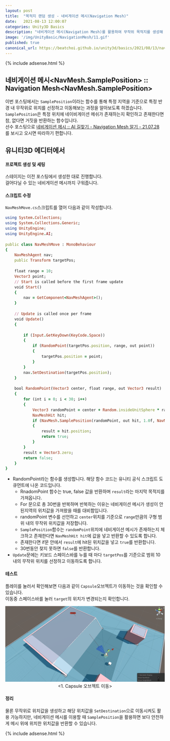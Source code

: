```yaml
---
layout: post
title:  "목적지 랜덤 생성 - 네비게이션 메시(Navigation Mesh)"
date:   2021-08-13 12:00:07
categories: Unity3D Basics
description: "네비게이션 메시(Navigation Mesh)를 활용하여 무작위 목적지를 생성해 봅니다."
image: '/img/UnityBasic/NavigationMesh/11.gif'
published: true
canonical_url: https://beatchoi.github.io/unity3d/basics/2021/08/13/navigationmesh2/
---
```

  
  
  {% include adsense.html %}
  
  
## 네비게이션 메시<NavMesh.SamplePosition> :: Navigation Mesh<NavMesh.SamplePosition>  
이번 포스팅에서는 `SamplePosition`이라는 함수를 통해 특정 지역을 기준으로 특정 반경 내 무작위로 위치를 선정하고 이동해보는 과정을 알아보도록 하겠습니다.  
`SamplePosition`은 특정 위치에 네이비게이션 메쉬가 존재하는지 확인하고 존재한다면 참, 없다면 거짓을 반환하는 함수입니다.  
선수 포스팅으로 [네비게이션 메시 :: AI 길찾기 - Navigation Mesh 알기     - 21.07.28](https://beatchoi.github.io/unity3d/basics/2021/07/28/navigationmesh/) 를 보시고 오시면 따라하기 편합니다.  
  
## 유니티3D 에디터에서  
#### 프로젝트 생성 및 세팅
스테이지는 이전 포스팅에서 생성한 대로 진행합니다.  
걸어다닐 수 있는 네비게이션 메시까지 구워줍니다. 
   
   
#### 스크립트 수정   
`NavMeshMove.cs`스크립트를 열어 다음과 같이 작성합니다.  

```ruby
using System.Collections;
using System.Collections.Generic;
using UnityEngine;
using UnityEngine.AI;

public class NavMeshMove : MonoBehaviour
{
    NavMeshAgent nav;
    public Transform targetPos;

    float range = 10;
    Vector3 point;
    // Start is called before the first frame update
    void Start()
    {
        nav = GetComponent<NavMeshAgent>();
    }

    // Update is called once per frame
    void Update()
    {

        if (Input.GetKeyDown(KeyCode.Space))
        {
            if (RandomPoint(targetPos.position, range, out point))
            {
                targetPos.position = point;
            }
        }
        nav.SetDestination(targetPos.position);
    }

    bool RandomPoint(Vector3 center, float range, out Vector3 result)
    {
        for (int i = 0; i < 30; i++)
        {
            Vector3 randomPoint = center + Random.insideUnitSphere * range;
            NavMeshHit hit;
            if (NavMesh.SamplePosition(randomPoint, out hit, 1.0f, NavMesh.AllAreas))
            {
                result = hit.position;
                return true;
            }
        }
        result = Vector3.zero;
        return false;
    }
}

```
  
* RandomPoint라는 함수를 생성합니다. 해당 함수 코드는 유니티 공식 스크립트 도큐먼트에 나온 코드입니다.  
  * RnadomPoint 함수는 true, false 값을 반환하며 `result`라는 마지막 목적지를 가져옵니다.  
  * For 문으로 총 30번을 반복하며 반복하는 이유는 네비게이션 메시가 생성이 안된지역의 위치값을 가져왔을 때를 대비함입니다.  
  * randomPoint 변수를 선언하고 `center`위치를 기준으로 `range`만큼의 구형 범위 내의 무작위 위치값을 저장합니다.  
  * `SamplePosition`함수는 `randomPoint`위치에 네비게이션 메시가 존재하는지 체크하고 존재한다면 `NavMeshHit hit`에 값을 넣고 반환할 수 있도록 합니다.  
  * 존재한다면 if문 안에서 `result`에 hit된 위치값을 넣고 `true`를 반환합니다.  
  * 30번동안 찾지 못하면 `false`를 반환합니다.  
* `Update`문에는 키보드 스페이스바를 누를 때 마다 `targetPos`를 기준으로 범위 10 내의 무작위 위치를 선정하고 이동하도록 합니다.  
  
  
#### 테스트
  
플레이를 눌러서 확인해보면 다음과 같이 `Capsule`오브젝트가 이동하는 것을 확인할 수 있습니다.  
이동중 스페이스바를 눌러 `target`의 위치가 변경되는지 확인합니다.  
<p align="center"><img src="/img/UnityBasic/NavigationMesh/14.gif"><br/>
<1. Capsule 오브젝트 이동></p>
     
   
#### 정리
물론 무작위로 위치값을 생성하고 해당 위치값을 `SetDestination`으로 이동시켜도 활용 가능하지만, 네비게이션 메시를 이용할 때 `SamplePosition`을 활용하면 보다 안전하게 메시 위에 위치한 위치값을 반환할 수 있습니다.  
  
   
   
  {% include adsense.html %}
  
  



